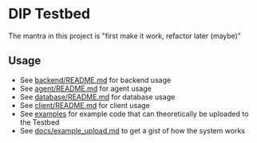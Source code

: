 # DIP Testbed
The mantra in this project is "first make it work, refactor later (maybe)"

## Usage
- See [backend/README.md](./backend/README.md) for backend usage  
- See [agent/README.md](./agent/README.md) for agent usage  
- See [database/README.md](./database/README.md) for database usage  
- See [client/README.md](./client/README.md) for client usage  
- See [examples](./examples) for example code that can theoretically be uploaded to the Testbed  
- See [docs/example_upload.md](./docs/example_upload.md) to get a gist of how the system works  
  